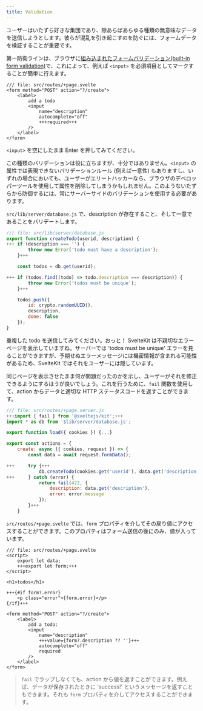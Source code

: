 ```yaml
---
title: Validation
---
```


ユーザーはいたずら好きな集団であり、隙あらばあらゆる種類の無意味なデータを送信しようとします。彼らが混乱を引き起こすのを防ぐには、フォームデータを検証することが重要です。

第一防衛ラインは、ブラウザに[組み込まれたフォームバリデーション(built-in form validation)](https://developer.mozilla.org/ja/docs/Learn/Forms/Form_validation#%E7%B5%84%E3%81%BF%E8%BE%BC%E3%81%BF%E3%83%95%E3%82%A9%E3%83%BC%E3%83%A0%E6%A4%9C%E8%A8%BC%E3%81%AE%E5%88%A9%E7%94%A8)で、これによって、例えば `<input>` を必須項目としてマークすることが簡単に行えます。

```svelte
/// file: src/routes/+page.svelte
<form method="POST" action="?/create">
	<label>
		add a todo
		<input
			name="description"
			autocomplete="off"
			+++required+++
		/>
	</label>
</form>
```

`<input>` を空にしたまま Enter を押してみてください。

この種類のバリデーションは役に立ちますが、十分ではありません。`<input>` の属性では表現できないバリデーションルール (例えば一意性) もありますし、いずれの場合においても、ユーザーがエリートハッカーなら、ブラウザのデベロッパーツールを使用して属性を削除してしまうかもしれません。このようないたずらから防御するには、常にサーバーサイドのバリデーションを使用する必要があります。

`src/lib/server/database.js` で、description が存在すること、そして一意であることをバリデートします。

```js
/// file: src/lib/server/database.js
export function createTodo(userid, description) {
+++	if (description === '') {
		throw new Error('todo must have a description');
	}+++

	const todos = db.get(userid);

+++	if (todos.find((todo) => todo.description === description)) {
		throw new Error('todos must be unique');
	}+++

	todos.push({
		id: crypto.randomUUID(),
		description,
		done: false
	});
}
```

重複した todo を送信してみてください。おっと！ SvelteKit は不親切なエラーページを表示していますね。サーバーでは 'todos must be unique' エラーを見ることができますが、予期せぬエラーメッセージには機密情報が含まれる可能性があるため、SvelteKit ではそれをユーザーには隠しています。

同じページを表示させたまま何が問題だったのかを示し、ユーザーがそれを修正できるようにするほうが良いでしょう。これを行うために、`fail` 関数を使用して、action からデータと適切な HTTP ステータスコードを返すことができます。

```js
/// file: src/routes/+page.server.js
+++import { fail } from '@sveltejs/kit';+++
import * as db from '$lib/server/database.js';

export function load({ cookies }) {...}

export const actions = {
	create: async ({ cookies, request }) => {
		const data = await request.formData();

+++		try {+++
			db.createTodo(cookies.get('userid'), data.get('description'));
+++		} catch (error) {
			return fail(422, {
				description: data.get('description'),
				error: error.message
			});
		}+++
	}
```

`src/routes/+page.svelte` では、`form` プロパティを介してその戻り値にアクセスすることができます。このプロパティはフォーム送信の後にのみ、値が入っています。

```svelte
/// file: src/routes/+page.svelte
<script>
	export let data;
	+++export let form;+++
</script>

<h1>todos</h1>

+++{#if form?.error}
	<p class="error">{form.error}</p>
{/if}+++

<form method="POST" action="?/create">
	<label>
		add a todo:
		<input
			name="description"
			+++value={form?.description ?? ''}+++
			autocomplete="off"
			required
		/>
	</label>
</form>
```

> `fail` でラップしなくても、action から値を返すことができます。例えば、データが保存されたときに 'success!' というメッセージを返すこともできます。それも `form` プロパティを介してアクセスすることができます。
